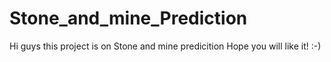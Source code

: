 # Stone_and_mine_Prediction
Hi guys this project is on Stone and mine predicition Hope you will like it! :-)
